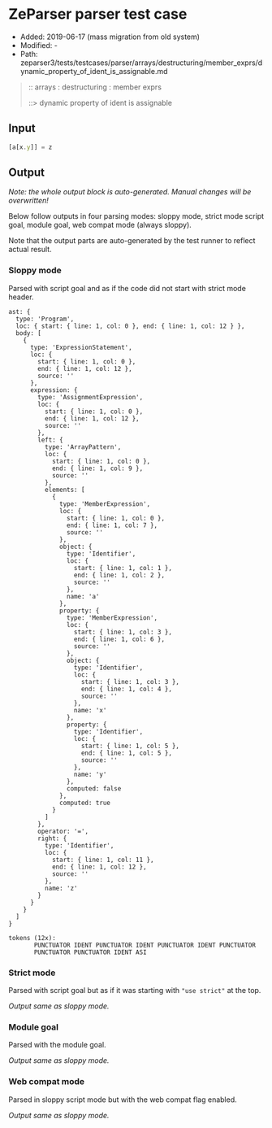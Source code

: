 # ZeParser parser test case

- Added: 2019-06-17 (mass migration from old system)
- Modified: -
- Path: zeparser3/tests/testcases/parser/arrays/destructuring/member_exprs/dynamic_property_of_ident_is_assignable.md

> :: arrays : destructuring : member exprs
>
> ::> dynamic property of ident is assignable

## Input

`````js
[a[x.y]] = z
`````

## Output

_Note: the whole output block is auto-generated. Manual changes will be overwritten!_

Below follow outputs in four parsing modes: sloppy mode, strict mode script goal, module goal, web compat mode (always sloppy).

Note that the output parts are auto-generated by the test runner to reflect actual result.

### Sloppy mode

Parsed with script goal and as if the code did not start with strict mode header.

`````
ast: {
  type: 'Program',
  loc: { start: { line: 1, col: 0 }, end: { line: 1, col: 12 } },
  body: [
    {
      type: 'ExpressionStatement',
      loc: {
        start: { line: 1, col: 0 },
        end: { line: 1, col: 12 },
        source: ''
      },
      expression: {
        type: 'AssignmentExpression',
        loc: {
          start: { line: 1, col: 0 },
          end: { line: 1, col: 12 },
          source: ''
        },
        left: {
          type: 'ArrayPattern',
          loc: {
            start: { line: 1, col: 0 },
            end: { line: 1, col: 9 },
            source: ''
          },
          elements: [
            {
              type: 'MemberExpression',
              loc: {
                start: { line: 1, col: 0 },
                end: { line: 1, col: 7 },
                source: ''
              },
              object: {
                type: 'Identifier',
                loc: {
                  start: { line: 1, col: 1 },
                  end: { line: 1, col: 2 },
                  source: ''
                },
                name: 'a'
              },
              property: {
                type: 'MemberExpression',
                loc: {
                  start: { line: 1, col: 3 },
                  end: { line: 1, col: 6 },
                  source: ''
                },
                object: {
                  type: 'Identifier',
                  loc: {
                    start: { line: 1, col: 3 },
                    end: { line: 1, col: 4 },
                    source: ''
                  },
                  name: 'x'
                },
                property: {
                  type: 'Identifier',
                  loc: {
                    start: { line: 1, col: 5 },
                    end: { line: 1, col: 5 },
                    source: ''
                  },
                  name: 'y'
                },
                computed: false
              },
              computed: true
            }
          ]
        },
        operator: '=',
        right: {
          type: 'Identifier',
          loc: {
            start: { line: 1, col: 11 },
            end: { line: 1, col: 12 },
            source: ''
          },
          name: 'z'
        }
      }
    }
  ]
}

tokens (12x):
       PUNCTUATOR IDENT PUNCTUATOR IDENT PUNCTUATOR IDENT PUNCTUATOR
       PUNCTUATOR PUNCTUATOR IDENT ASI
`````

### Strict mode

Parsed with script goal but as if it was starting with `"use strict"` at the top.

_Output same as sloppy mode._

### Module goal

Parsed with the module goal.

_Output same as sloppy mode._

### Web compat mode

Parsed in sloppy script mode but with the web compat flag enabled.

_Output same as sloppy mode._
